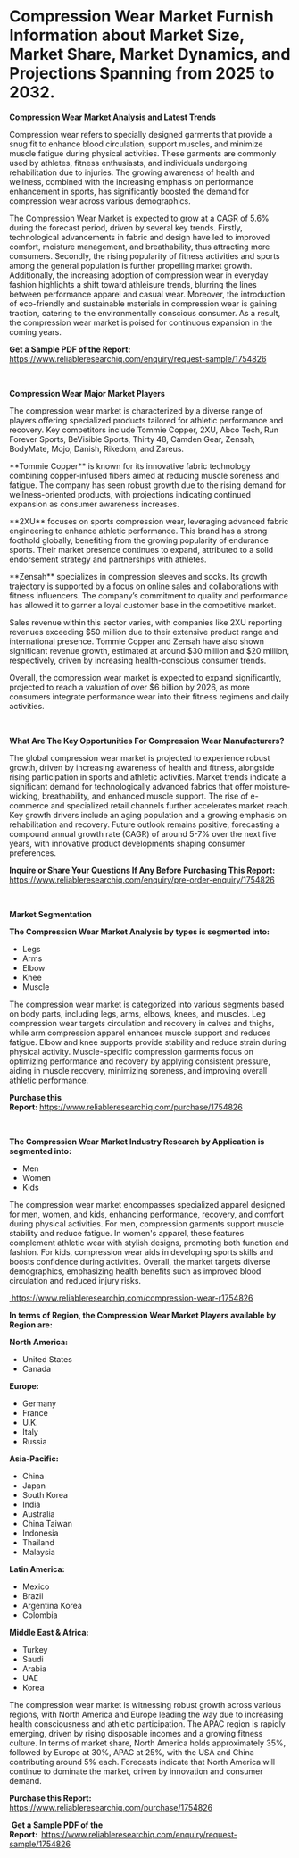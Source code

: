 <p><h1>Compression Wear Market Furnish Information about Market Size, Market Share, Market Dynamics, and Projections Spanning from 2025 to 2032.</h1></p><p><strong>Compression Wear Market Analysis and Latest Trends</strong></p>
<p><p>Compression wear refers to specially designed garments that provide a snug fit to enhance blood circulation, support muscles, and minimize muscle fatigue during physical activities. These garments are commonly used by athletes, fitness enthusiasts, and individuals undergoing rehabilitation due to injuries. The growing awareness of health and wellness, combined with the increasing emphasis on performance enhancement in sports, has significantly boosted the demand for compression wear across various demographics.</p><p>The Compression Wear Market is expected to grow at a CAGR of 5.6% during the forecast period, driven by several key trends. Firstly, technological advancements in fabric and design have led to improved comfort, moisture management, and breathability, thus attracting more consumers. Secondly, the rising popularity of fitness activities and sports among the general population is further propelling market growth. Additionally, the increasing adoption of compression wear in everyday fashion highlights a shift toward athleisure trends, blurring the lines between performance apparel and casual wear. Moreover, the introduction of eco-friendly and sustainable materials in compression wear is gaining traction, catering to the environmentally conscious consumer. As a result, the compression wear market is poised for continuous expansion in the coming years.</p></p>
<p><strong>Get a Sample PDF of the Report:&nbsp;</strong> <a href="https://www.reliableresearchiq.com/enquiry/request-sample/1754826?utm_campaign=1144&utm_medium=2&utm_source=Github&utm_content=ia&utm_term=15042025&utm_id=compression-wear">https://www.reliableresearchiq.com/enquiry/request-sample/1754826</a></p>
<p>&nbsp;</p>
<p><strong>Compression Wear Major Market Players</strong></p>
<p><p>The compression wear market is characterized by a diverse range of players offering specialized products tailored for athletic performance and recovery. Key competitors include Tommie Copper, 2XU, Abco Tech, Run Forever Sports, BeVisible Sports, Thirty 48, Camden Gear, Zensah, BodyMate, Mojo, Danish, Rikedom, and Zareus.</p><p>**Tommie Copper** is known for its innovative fabric technology combining copper-infused fibers aimed at reducing muscle soreness and fatigue. The company has seen robust growth due to the rising demand for wellness-oriented products, with projections indicating continued expansion as consumer awareness increases.</p><p>**2XU** focuses on sports compression wear, leveraging advanced fabric engineering to enhance athletic performance. This brand has a strong foothold globally, benefiting from the growing popularity of endurance sports. Their market presence continues to expand, attributed to a solid endorsement strategy and partnerships with athletes.</p><p>**Zensah** specializes in compression sleeves and socks. Its growth trajectory is supported by a focus on online sales and collaborations with fitness influencers. The company’s commitment to quality and performance has allowed it to garner a loyal customer base in the competitive market.</p><p>Sales revenue within this sector varies, with companies like 2XU reporting revenues exceeding $50 million due to their extensive product range and international presence. Tommie Copper and Zensah have also shown significant revenue growth, estimated at around $30 million and $20 million, respectively, driven by increasing health-conscious consumer trends.</p><p>Overall, the compression wear market is expected to expand significantly, projected to reach a valuation of over $6 billion by 2026, as more consumers integrate performance wear into their fitness regimens and daily activities.</p></p>
<p>&nbsp;</p>
<p><strong>What Are The Key Opportunities For Compression Wear Manufacturers?</strong></p>
<p><p>The global compression wear market is projected to experience robust growth, driven by increasing awareness of health and fitness, alongside rising participation in sports and athletic activities. Market trends indicate a significant demand for technologically advanced fabrics that offer moisture-wicking, breathability, and enhanced muscle support. The rise of e-commerce and specialized retail channels further accelerates market reach. Key growth drivers include an aging population and a growing emphasis on rehabilitation and recovery. Future outlook remains positive, forecasting a compound annual growth rate (CAGR) of around 5-7% over the next five years, with innovative product developments shaping consumer preferences.</p></p>
<p><strong>Inquire or Share Your Questions If Any Before Purchasing This Report:</strong> <a href="https://www.reliableresearchiq.com/enquiry/pre-order-enquiry/1754826?utm_campaign=1144&utm_medium=2&utm_source=Github&utm_content=ia&utm_term=15042025&utm_id=compression-wear">https://www.reliableresearchiq.com/enquiry/pre-order-enquiry/1754826</a></p>
<p>&nbsp;</p>
<p><strong>Market Segmentation</strong></p>
<p><strong>The Compression Wear Market Analysis by types is segmented into:</strong></p>
<p><ul><li>Legs</li><li>Arms</li><li>Elbow</li><li>Knee</li><li>Muscle</li></ul></p>
<p><p>The compression wear market is categorized into various segments based on body parts, including legs, arms, elbows, knees, and muscles. Leg compression wear targets circulation and recovery in calves and thighs, while arm compression apparel enhances muscle support and reduces fatigue. Elbow and knee supports provide stability and reduce strain during physical activity. Muscle-specific compression garments focus on optimizing performance and recovery by applying consistent pressure, aiding in muscle recovery, minimizing soreness, and improving overall athletic performance.</p></p>
<p><strong>Purchase this Report:&nbsp;</strong><a href="https://www.reliableresearchiq.com/purchase/1754826?utm_campaign=1144&utm_medium=2&utm_source=Github&utm_content=ia&utm_term=15042025&utm_id=compression-wear">https://www.reliableresearchiq.com/purchase/1754826</a></p>
<p>&nbsp;</p>
<p><strong>The Compression Wear Market Industry Research by Application is segmented into:</strong></p>
<p><ul><li>Men</li><li>Women</li><li>Kids</li></ul></p>
<p><p>The compression wear market encompasses specialized apparel designed for men, women, and kids, enhancing performance, recovery, and comfort during physical activities. For men, compression garments support muscle stability and reduce fatigue. In women's apparel, these features complement athletic wear with stylish designs, promoting both function and fashion. For kids, compression wear aids in developing sports skills and boosts confidence during activities. Overall, the market targets diverse demographics, emphasizing health benefits such as improved blood circulation and reduced injury risks.</p></p>
<p><a href="https://www.reliableresearchiq.com/compression-wear-r1754826?utm_campaign=1144&utm_medium=2&utm_source=Github&utm_content=ia&utm_term=15042025&utm_id=compression-wear">&nbsp;https://www.reliableresearchiq.com/compression-wear-r1754826</a></p>
<p><strong>In terms of Region, the Compression Wear Market Players available by Region are:</strong></p>
<p>
    <p> <strong> North America: </strong>
        <ul>
            <li>United States</li>
            <li>Canada</li>
        </ul>
        </p> 
    <p> <strong> Europe: </strong>
        <ul>
            <li>Germany</li>
            <li>France</li>
            <li>U.K.</li>
            <li>Italy</li>
            <li>Russia</li>
        </ul>
        </p> 
    <p> <strong> Asia-Pacific: </strong>
        <ul>
            <li>China</li>
            <li>Japan</li>
            <li>South Korea</li>
            <li>India</li>
            <li>Australia</li>
            <li>China Taiwan</li>
            <li>Indonesia</li>
            <li>Thailand</li>
            <li>Malaysia</li>
        </ul>
        </p> 
    <p> <strong> Latin America: </strong>
        <ul>
            <li>Mexico</li>
            <li>Brazil</li>
            <li>Argentina Korea</li>
            <li>Colombia</li>
        </ul>
        </p> 
    <p> <strong> Middle East & Africa: </strong>
        <ul>
            <li>Turkey</li>
            <li>Saudi</li>
            <li>Arabia</li>
            <li>UAE</li>
            <li>Korea</li>
        </ul>
    </p>
    </p>
<p><p>The compression wear market is witnessing robust growth across various regions, with North America and Europe leading the way due to increasing health consciousness and athletic participation. The APAC region is rapidly emerging, driven by rising disposable incomes and a growing fitness culture. In terms of market share, North America holds approximately 35%, followed by Europe at 30%, APAC at 25%, with the USA and China contributing around 5% each. Forecasts indicate that North America will continue to dominate the market, driven by innovation and consumer demand.</p></p>
<p><strong>Purchase this Report: </strong><a href="https://www.reliableresearchiq.com/purchase/1754826?utm_campaign=1144&utm_medium=2&utm_source=Github&utm_content=ia&utm_term=15042025&utm_id=compression-wear">https://www.reliableresearchiq.com/purchase/1754826</a></p>
<p>&nbsp;<strong>Get a Sample PDF of the Report:&nbsp;&nbsp;</strong><a href="https://www.reliableresearchiq.com/enquiry/request-sample/1754826?utm_campaign=1144&utm_medium=2&utm_source=Github&utm_content=ia&utm_term=15042025&utm_id=compression-wear">https://www.reliableresearchiq.com/enquiry/request-sample/1754826</a></p>
<p><strong></strong></p>
<p><p></p><p></p><p></p></p>